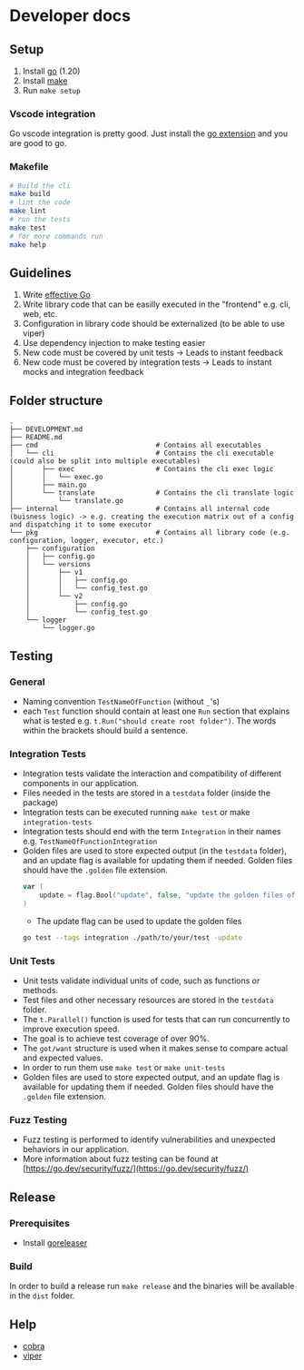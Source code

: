 # Developer docs 

## Setup

1. Install [go](https://golang.org/doc/install) (1.20)
2. Install [make](https://www.gnu.org/software/make/)
3. Run `make setup`

### Vscode integration

Go vscode integration is pretty good. 
Just install the [go extension](https://marketplace.visualstudio.com/items?itemName=golang.Go) and you are good to go.

### Makefile

```bash
# Build the cli
make build
# lint the code
make lint
# run the tests
make test
# for more commands run
make help
```

## Guidelines

1. Write [effective Go](https://go.dev/doc/effective_go)
2. Write library code that can be easilly executed in the "frontend" e.g. cli, web, etc.
3. Configuration in library code should be externalized (to be able to use viper)
4. Use dependency injection to make testing easier
5. New code must be covered by unit tests -> Leads to instant feedback
6. New code must be covered by integration tests -> Leads to instant mocks and integration feedback

## Folder structure

```plain
.
├── DEVELOPMENT.md
├── README.md
├── cmd                             # Contains all executables
│   └── cli                         # Contains the cli executable (could also be split into multiple executables)
│       ├── exec                    # Contains the cli exec logic
│       │   └── exec.go         
│       ├── main.go
│       └── translate               # Contains the cli translate logic
│           └── translate.go
├── internal                        # Contains all internal code (buisness logic) -> e.g. creating the execution matrix out of a config and dispatching it to some executor
└── pkg                             # Contains all library code (e.g. configuration, logger, executor, etc.)
    ├── configuration           
    │   ├── config.go
    │   └── versions
    │       ├── v1
    │       │   ├── config.go
    │       │   └── config_test.go
    │       └── v2
    │           ├── config.go
    │           └── config_test.go
    └── logger
        └── logger.go
```

## Testing


### General
- Naming convention `TestNameOfFunction` (without `_`'s)
- each `Test` function should contain at least one `Run` section that explains what is tested e.g. `t.Run("should create root folder")`. The words within the brackets should build a sentence.

### Integration Tests
- Integration tests validate the interaction and compatibility of different components in our application.
- Files needed in the tests are stored in a `testdata` folder (inside the package)
- Integration tests can be executed running `make test` or make `integration-tests`
- Integration tests should end with the term `Integration` in their names e.g. `TestNameOfFunctionIntegration`
- Golden files are used to store expected output (in the `testdata` folder), and an update flag is available for updating them if needed. Golden files should have the `.golden` file extension.
	```go
	var (
		update = flag.Bool("update", false, "update the golden files of this test")
	)
	```
	- The update flag can be used to update the golden files
	```bash
	go test --tags integration ./path/to/your/test -update
	```

### Unit Tests
- Unit tests validate individual units of code, such as functions or methods.
- Test files and other necessary resources are stored in the `testdata` folder.
- The `t.Parallel()` function is used for tests that can run concurrently to improve execution speed.
- The goal is to achieve test coverage of over 90%.
- The `got/want` structure is used when it makes sense to compare actual and expected values.
- In order to run them use `make test` or `make unit-tests`
- Golden files are used to store expected output, and an update flag is available for updating them if needed. Golden files should have the `.golden` file extension.

### Fuzz Testing
- Fuzz testing is performed to identify vulnerabilities and unexpected behaviors in our application.
- More information about fuzz testing can be found at [https://go.dev/security/fuzz/](https://go.dev/security/fuzz/)


## Release

### Prerequisites

- Install [goreleaser](https://goreleaser.com/install/)

### Build

In order to build a release run `make release` and the binaries will be available in the `dist` folder.

## Help

- [cobra](https://github.com/spf13/cobra/blob/main/user_guide.md)
- [viper](https://github.com/spf13/viper)